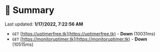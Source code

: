 # 📖 Summary
Last updated: **1/17/2022, 7:22:56 AM**

- `GET` [https://uptimerfree.tk](https://uptimerfree.tk) - **Down** (10031ms)
- `GET` [https://monitoruptimer.tk](https://monitoruptimer.tk) - **Down** (10515ms)
